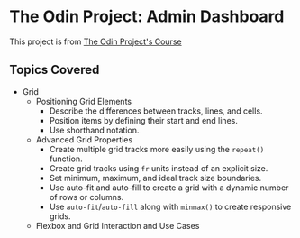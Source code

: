 # The Odin Project: Admin Dashboard
This project is from [The Odin Project's Course](https://www.theodinproject.com/lessons/node-path-intermediate-html-and-css-admin-dashboard)

## Topics Covered
- Grid
    - Positioning Grid Elements
        - Describe the differences between tracks, lines, and cells.
        - Position items by defining their start and end lines.
        - Use shorthand notation.
    - Advanced Grid Properties
        - Create multiple grid tracks more easily using the `repeat()` function.
        - Create grid tracks using `fr` units instead of an explicit size.
        - Set minimum, maximum, and ideal track size boundaries.
        - Use auto-fit and auto-fill to create a grid with a dynamic number of rows or columns.
        - Use `auto-fit`/`auto-fill` along with `minmax()` to create responsive grids.
    - Flexbox and Grid Interaction and Use Cases